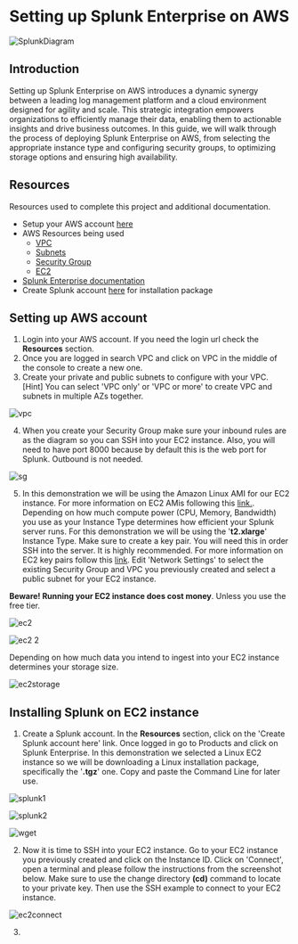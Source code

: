# Setting up Splunk Enterprise on AWS
![SplunkDiagram](https://github.com/createdbymp/splunk/assets/87043765/8863b30e-f185-4f22-8e51-281f69109f1e)

## Introduction

Setting up Splunk Enterprise on AWS introduces a dynamic synergy between a leading log management platform and a cloud environment designed for agility and scale. This strategic integration empowers organizations to efficiently manage their data, enabling them to actionable insights and drive business outcomes. In this guide, we will walk through the process of deploying Splunk Enterprise on AWS, from selecting the appropriate instance type and configuring security groups, to optimizing storage options and ensuring high availability.

## Resources

Resources used to complete this project and additional documentation. 

 - Setup your AWS account [here](https://aws.amazon.com/free/?trk=be77f66f-da84-4f51-9483-df3858616660&sc_channel=ps&s_kwcid=AL!4422!10!71124885882248!71125409442309&ef_id=9b15d8ea24a7116f0317bdc13040336b:G:s&all-free-tier.sort-by=item.additionalFields.SortRank&all-free-tier.sort-order=asc&awsf.Free%20Tier%20Types=*all&awsf.Free%20Tier%20Categories=*all)
 - AWS Resources being used
	 - [VPC](https://docs.aws.amazon.com/vpc/latest/userguide/how-it-works.html)
	 - [Subnets](https://docs.aws.amazon.com/vpc/latest/userguide/configure-subnets.html)
	 - [Security Group](https://docs.aws.amazon.com/vpc/latest/userguide/security-groups.html)
	 - [EC2](https://docs.aws.amazon.com/AWSEC2/latest/UserGuide/concepts.html)
 - [Splunk Enterprise documentation](https://www.splunk.com/en_us/pdfs/tech-brief/deploying-splunk-enterprise-on-amazon-web-services.pdf)
 - Create Splunk account [here](https://www.splunk.com/en_us/download/splunk-enterprise.html) for installation package

## Setting up AWS account

 1. Login into your AWS account. If you need the login url check the **Resources** section.
 2.  Once you are logged in search VPC and click on VPC in the middle of the console to create a new one.
 3. Create your private and public subnets to configure with your VPC. [Hint] You can select 'VPC only' or 'VPC or more' to create VPC and subnets in multiple AZs together.    
 
![vpc](https://github.com/createdbymp/splunk/assets/87043765/33e259ec-45a2-4c7f-9c7b-e59874c7704a)

 4. When you create your Security Group make sure your inbound rules are as the diagram so you can SSH into your EC2 instance. Also, you will need to have port 8000 because by default this is the web port for Splunk. Outbound is not needed.

![sg](https://github.com/createdbymp/splunk/assets/87043765/079832ad-57e1-4c38-92b8-c3f772bdc91b)

 5. In this demonstration we will be using the Amazon Linux AMI for our EC2 instance. For more information on EC2 AMis following this [link.](https://docs.aws.amazon.com/AWSEC2/latest/UserGuide/AMIs.html). Depending on how much compute power (CPU, Memory, Bandwidth) you use as your Instance Type determines how efficient your Splunk server runs. For this demonstration we will be using the '**t2.xlarge**' Instance Type. Make sure to create a key pair. You will need this in order SSH into the server. It is highly recommended. For more information on EC2 key pairs follow this [link](https://docs.aws.amazon.com/AWSEC2/latest/UserGuide/ec2-key-pairs.html). Edit 'Network Settings' to select the existing Security Group and VPC you previously created and select a public subnet for your EC2 instance. 

**Beware! Running your EC2 instance does cost money**. Unless you use the free tier. 

![ec2](https://github.com/createdbymp/splunk/assets/87043765/d2c04039-2cc6-40fd-ba79-8e36248317fa)

![ec2 2](https://github.com/createdbymp/splunk/assets/87043765/c7e19ae7-8272-43a0-b020-2fc105472240)

Depending on how much data you intend to ingest into your EC2 instance determines your storage size.

![ec2storage](https://github.com/createdbymp/splunk_installation/assets/87043765/bc6c2fb4-786c-4b93-9f26-6ff15cd322c7)

## Installing Splunk on EC2 instance

 1. Create a Splunk account. In the **Resources** section, click on the 'Create Splunk account here' link. Once logged in go to Products and click on Splunk Enterprise. In this demonstration we selected a Linux EC2 instance so we will be downloading a Linux installation package, specifically the '**.tgz**' one. Copy and paste the Command Line for later use. 

![splunk1](https://github.com/createdbymp/splunk/assets/87043765/9a6c86f6-bcac-4899-844b-ea1af132c2dc)

![splunk2](https://github.com/createdbymp/splunk/assets/87043765/4a2311e8-19ce-42f1-b94d-341d2d73546d)

![wget](https://github.com/createdbymp/splunk_installation/assets/87043765/2edf4439-b6b4-486b-9a10-bc0a0eedbcf6)

 2. Now it is time to SSH into your EC2 instance. Go to your EC2 instance you previously created and click on the Instance ID. Click on 'Connect', open a terminal and please follow the instructions from the screenshot below. Make sure to use the change directory **(cd)** command to locate to your private key. Then use the SSH example to connect to your EC2 instance.

![ec2connect](https://github.com/createdbymp/splunk_installation/assets/87043765/07979597-be09-402b-9297-a9e927d894cf)

 3. 
